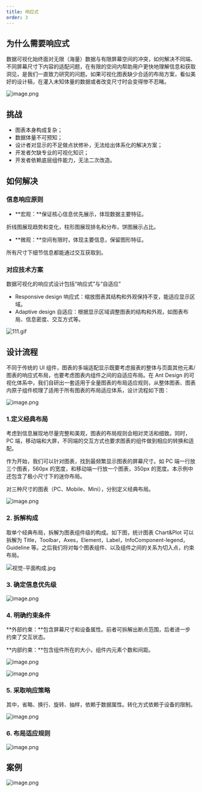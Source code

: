 ```yaml
---
title: 响应式
order: 3
---
```


## 为什么需要响应式

数据可视化始终面对无限（海量）数据与有限屏幕空间的冲突，如何解决不同端、不同屏幕尺寸下内容的适配问题，在有限的空间内帮助用户更快地理解信息和获取洞见，是我们一直致力研究的问题。如果可视化图表缺少合适的布局方案，看似美好的设计稿，在灌入未知体量的数据或者改变尺寸时会变得惨不忍睹。

![image.png](https://gw.alipayobjects.com/mdn/rms_a8a5bf/afts/img/A*J33ZRbJy4swAAAAAAAAAAAAAARQnAQ)

## 挑战

- 图表本身构成复杂；
- 数据体量不可预知；
- 设计者对显示的不足做点状修补，无法给出体系化的解决方案；
- 开发者欠缺专业的可视化知识；
- 开发者依赖底层组件能力，无法二次改造。

## 如何解决

### 信息响应原则

- **宏观：**保证核心信息优先展示，体现数据主要特征。

折线图展现趋势和变化，柱形图展现排名和分布，饼图展示占比。

- **微观：**空间有限时，体现主要信息，保留图形特征。

所有尺寸下细节信息都能通过交互获取到。

### 对应技术方案

数据可视化的响应式设计包括“响应式”与“自适应”

- Responsive design 响应式：缩放图表其结构和外观保持不变，能适应显示区域。
- Adaptive design 自适应：根据显示区域调整图表的结构和外观，如图表布局、信息密度、交互方式等。

![111.gif](https://gw.alipayobjects.com/mdn/rms_a8a5bf/afts/img/A*kI7lQqlScEAAAAAAAAAAAAAAARQnAQ)

## 设计流程

不同于传统的 UI 组件，图表的多端适配显示既要考虑报表的整体与页面其他元素/图表的响应式布局，也要考虑图表内组件之间的自适应布局。在 Ant Design 的可视化体系中，我们自研出一套适用于全量图表的布局适应规则，从整体图表、图表内原子组件梳理了适用于所有图表的布局适应体系，设计流程如下图：

![image.png](https://gw.alipayobjects.com/mdn/rms_a8a5bf/afts/img/A*QbsmSp_lWIAAAAAAAAAAAAAAARQnAQ)

### 1.定义经典布局

考虑到信息展现地尽量完整和美观，图表的布局规则会相对灵活和细致。同时，PC 端，移动端和大屏，不同端的交互方式也要求图表的组件做到相应的转换和适配。

作为开始，我们可以针对图表，找到最频繁显示图表的屏幕尺寸。如 PC 端一行放三个图表，560px 的宽度，和移动端一行放一个图表，350px 的宽度。本示例中还包含了极小尺寸下的迷你布局。

对三种尺寸的图表（PC、Mobile、Mini），分别定义经典布局。

![image.png](https://gw.alipayobjects.com/mdn/rms_a8a5bf/afts/img/A*yrLpSLLqDpUAAAAAAAAAAAAAARQnAQ)

### 2. 拆解构成

取单个经典布局，拆解为图表组件级的构成。如下图，统计图表 Chart&Plot 可以拆解为 Title，Toolbar，Axes，Element，Label，InfoComponent-legend，Guideline 等。之后我们将对每个图表组件、以及组件之间的关系为切入点，约束布局。

![视觉-平面构成.jpg](https://gw.alipayobjects.com/mdn/rms_a8a5bf/afts/img/A*PAoUTJTT6BgAAAAAAAAAAAAAARQnAQ)

### 3. 确定信息优先级

![image.png](https://gw.alipayobjects.com/mdn/rms_a8a5bf/afts/img/A*UAXeQJbDyrkAAAAAAAAAAAAAARQnAQ)

### 4. 明确约束条件

**外部约束：**包含屏幕尺寸和设备属性。前者可拆解出断点范围，后者进一步约束了交互状态。

**内部约束：**包含组件所在的大小，组件内元素个数和间距。

![image.png](https://gw.alipayobjects.com/mdn/rms_a8a5bf/afts/img/A*CdDuRpbruiUAAAAAAAAAAAAAARQnAQ)

![image.png](https://gw.alipayobjects.com/mdn/rms_a8a5bf/afts/img/A*83S4RrimvY0AAAAAAAAAAAAAARQnAQ)

### 5. 采取响应策略

其中，省略、换行、旋转、抽样，依赖于数据属性。转化方式依赖于设备的限制。

![image.png](https://gw.alipayobjects.com/mdn/rms_a8a5bf/afts/img/A*A29USbqd4LkAAAAAAAAAAAAAARQnAQ)

### 6. 布局适应规则

![image.png](https://gw.alipayobjects.com/mdn/rms_a8a5bf/afts/img/A*ooAbTblu2YEAAAAAAAAAAAAAARQnAQ)

##

## 案例

![image.png](https://gw.alipayobjects.com/mdn/rms_a8a5bf/afts/img/A*HU3-TYt4628AAAAAAAAAAAAAARQnAQ)
